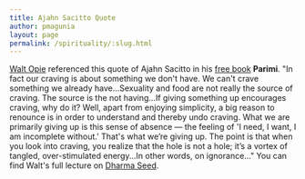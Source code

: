 ```yaml
---
title: Ajahn Sacitto Quote
author: pmagunia
layout: page
permalink: /spirituality/:slug.html
---
```

<a href="https://www.waltopie.com">Walt Opie</a> referenced this quote of Ajahn Sacitto in his <a href="https://forestsangha.org/teachings/books/authors/ajahn-sucitto?language=English">free book</a> <strong>Parimi</strong>.
"In fact our craving is about something we don't have. We can't crave something we already have...Sexuality and food are not really the source of craving. The source is the not having...If giving something up encourages craving, why do it? Well, apart from enjoying simplicity, a big reason to renounce is in order to understand and thereby undo craving. What we are primarily giving up is this sense of absence — the feeling of 'I need, I want, I am incomplete without.' That's what we’re giving up. The point is that when you look into craving, you realize that the hole is not a hole; it’s a vortex of tangled, over-stimulated energy...In other words, on ignorance..."
You can find Walt's full lecture on <a href="https://dharmaseed.org">Dharma Seed</a>.

